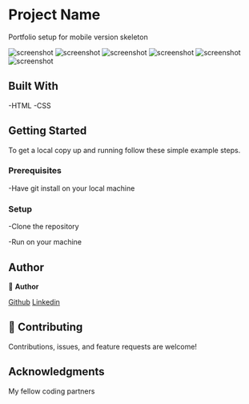 
# Project Name
 Portfolio setup for mobile version skeleton

 ![screenshot](./screen.png)
 ![screenshot](./screen2.png)
 ![screenshot](./screen3.png)
 ![screenshot](./screen4.png)
 ![screenshot](./screen5.png)
  ![screenshot](./screen6.png)

## Built With

-HTML
-CSS


## Getting Started


To get a local copy up and running follow these simple example steps.

### Prerequisites

-Have git install on your local machine

### Setup

-Clone the repository 

-Run on your machine


## Author
👤 **Author**

[Github](https://github.com/gbengacode)
[Linkedin](https://www.linkedin.com/in/emmanuel-gbenga/)


## 🤝 Contributing

Contributions, issues, and feature requests are welcome!



## Acknowledgments

My fellow coding partners
